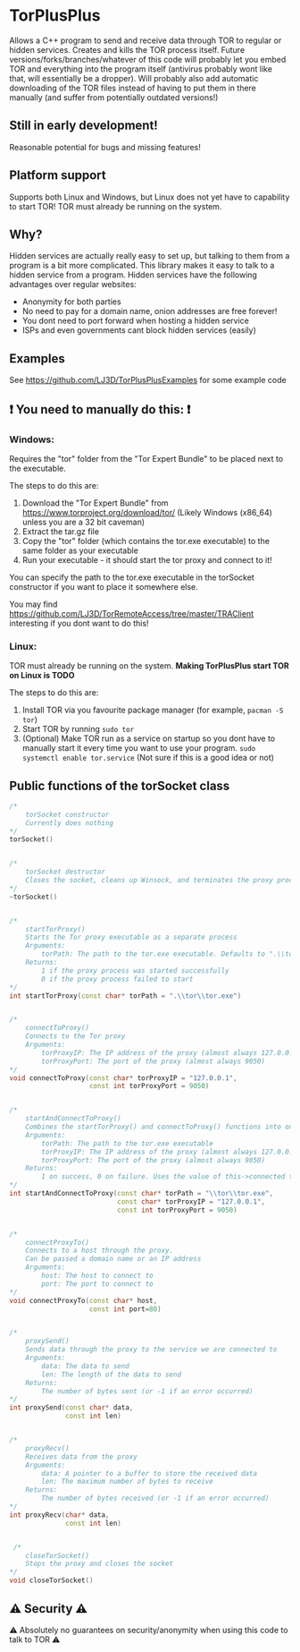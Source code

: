 # TorPlusPlus
Allows a C++ program to send and receive data through TOR to regular or hidden services.
Creates and kills the TOR process itself.
Future versions/forks/branches/whatever of this code will probably let you embed TOR and everything into the program itself (antivirus probably wont like that, will essentially be a dropper).
Will probably also add automatic downloading of the TOR files instead of having to put them in there manually (and suffer from potentially outdated versions!)

## Still in early development!
Reasonable potential for bugs and missing features!

## Platform support
Supports both Linux and Windows, but Linux does not yet have to capability to start TOR! TOR must already be running on the system.

## Why?
Hidden services are actually really easy to set up, but talking to them from a program is a bit more complicated. This library makes it easy to talk to a hidden service from a program.
Hidden services have the following advantages over regular websites:
- Anonymity for both parties
- No need to pay for a domain name, onion addresses are free forever!
- You dont need to port forward when hosting a hidden service
- ISPs and even governments cant block hidden services (easily)

## Examples
See https://github.com/LJ3D/TorPlusPlusExamples for some example code

## ❗ You need to manually do this: ❗
### Windows:
Requires the "tor" folder from the "Tor Expert Bundle" to be placed next to the executable.

The steps to do this are:
1. Download the "Tor Expert Bundle" from https://www.torproject.org/download/tor/ (Likely Windows (x86_64) unless you are a 32 bit caveman)
2. Extract the tar.gz file
3. Copy the "tor" folder (which contains the tor.exe executable) to the same folder as your executable
4. Run your executable - it should start the tor proxy and connect to it!

You can specify the path to the tor.exe executable in the torSocket constructor if you want to place it somewhere else.

You may find https://github.com/LJ3D/TorRemoteAccess/tree/master/TRAClient interesting if you dont want to do this!

### Linux:
TOR must already be running on the system.
**Making TorPlusPlus start TOR on Linux is TODO**

The steps to do this are:
1. Install TOR via you favourite package manager (for example, `pacman -S tor`)
2. Start TOR by running `sudo tor`
3. (Optional) Make TOR run as a service on startup so you dont have to manually start it every time you want to use your program. `sudo systemctl enable tor.service` (Not sure if this is a good idea or not)

## Public functions of the torSocket class
```c++
/*
    torSocket constructor
    Currently does nothing
*/
torSocket()


/*
    torSocket destructor
    Closes the socket, cleans up Winsock, and terminates the proxy process
*/
~torSocket()


/*
    startTorProxy()
    Starts the Tor proxy executable as a separate process
    Arguments:
        torPath: The path to the tor.exe executable. Defaults to ".\\tor\\tor.exe"
    Returns:
        1 if the proxy process was started successfully
        0 if the proxy process failed to start
*/
int startTorProxy(const char* torPath = ".\\tor\\tor.exe")


/*
    connectToProxy()
    Connects to the Tor proxy
    Arguments:
        torProxyIP: The IP address of the proxy (almost always 127.0.0.1)
        torProxyPort: The port of the proxy (almost always 9050)
*/
void connectToProxy(const char* torProxyIP = "127.0.0.1",
                    const int torProxyPort = 9050)


/*
    startAndConnectToProxy()
    Combines the startTorProxy() and connectToProxy() functions into one function for convenience
    Arguments:
        torPath: The path to the tor.exe executable
        torProxyIP: The IP address of the proxy (almost always 127.0.0.1)
        torProxyPort: The port of the proxy (almost always 9050)
    Returns:
        1 on success, 0 on failure. Uses the value of this->connected to determine success or failure if this->startTorProxy() returns 1
*/
int startAndConnectToProxy(const char* torPath = "\\tor\\tor.exe",
                           const char* torProxyIP = "127.0.0.1",
                           const int torProxyPort = 9050)


/*
    connectProxyTo()
    Connects to a host through the proxy.
    Can be passed a domain name or an IP address
    Arguments:
        host: The host to connect to
        port: The port to connect to
*/
void connectProxyTo(const char* host, 
                    const int port=80)


/*
    proxySend()
    Sends data through the proxy to the service we are connected to
    Arguments:
        data: The data to send
        len: The length of the data to send
    Returns:
        The number of bytes sent (or -1 if an error occurred)
*/
int proxySend(const char* data, 
              const int len)


/*
    proxyRecv()
    Receives data from the proxy
    Arguments:
        data: A pointer to a buffer to store the received data
        len: The maximum number of bytes to receive
    Returns:
        The number of bytes received (or -1 if an error occurred)
*/
int proxyRecv(char* data, 
              const int len)


 /*
    closeTorSocket()
    Stops the proxy and closes the socket
*/
void closeTorSocket()

```

## ⚠️ Security ⚠️
⚠️ Absolutely no guarantees on security/anonymity when using this code to talk to TOR ⚠️
